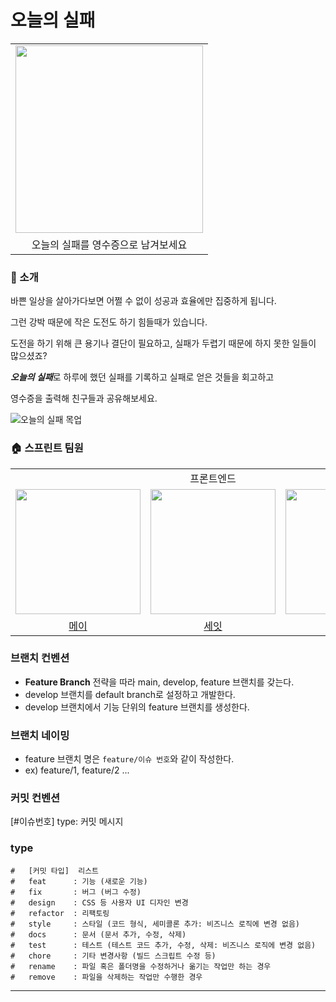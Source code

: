 # 오늘의 실패

<table align="center">
  <tr>
    <td align="center">
      <a href="https://todaysfail.com">
        <img src="https://user-images.githubusercontent.com/64088250/221521867-989b2295-9104-4a9d-9343-0d6f1196ab07.png" width="300px"/>
      </a>
    </td>
  </tr>
  <tr>
    <td align="center">
      오늘의 실패를 영수증으로 남겨보세요
    </td>
  </tr>
</table>

### 🧾 소개

바쁜 일상을 살아가다보면 어쩔 수 없이 성공과 효율에만 집중하게 됩니다.</br>

그런 강박 때문에 작은 도전도 하기 힘들때가 있습니다.</br>

도전을 하기 위해 큰 용기나 결단이 필요하고, 실패가 두렵기 때문에 하지 못한 일들이 많으셨죠?</br>

***오늘의 실패***로 하루에 했던 실패를 기록하고 실패로 얻은 것들을 회고하고</br>

영수증을 출력해 친구들과 공유해보세요.

![오늘의 실패 목업](https://user-images.githubusercontent.com/64088250/224700815-5df267de-3966-41f2-b5e3-69ba97b31626.png)

### 🏠 스프린트 팀원


<table>
  <tr>
    <td align="center" colspan="3">프론트엔드</td>
    <td align="center" colspan="1">백엔드</td>
    <td align="center" colspan="1">디자이너</td>
  </tr>
  <tr>
    <td>
      <a href="https://github.com/hayeonii">
        <img src="https://avatars.githubusercontent.com/u/96907832?v=4" width="200px"/>
      </a>
    </td>
    <td>
      <a href="https://github.com/swywssaid">
        <img src="https://user-images.githubusercontent.com/64088250/221424663-955b0164-dbf3-4502-b4df-424fa42c15c2.png" width="200px"/>
      </a>
    </td>
    <td>
      <a href="https://github.com/jee-woo">
        <img src="https://avatars.githubusercontent.com/u/45119238?v=4" width="200px"/>
      </a>
    </td>
    <td>
      <a href="https://github.com/kdomo">
        <img src="https://avatars.githubusercontent.com/u/64088250?v=4" width="200px"/>
      </a>
    </td>
    <td>
      <a href="https://2zooni.tistory.com">
        <img src="https://user-images.githubusercontent.com/64088250/221423571-94ff207f-2520-4173-ba79-637c33675805.png" width="200px"/>
      </a>
    </td>
  </tr>
  <tr>
    <td align="center">
        <a href="https://github.com/hayeonii">메이</a>
    </td>
    <td align="center">
        <a href="https://github.com/swywssaid">세잇</a>
    </td>
    <td align="center">
        <a href="https://github.com/jee-woo">지우</a>
    </td>
    <td align="center">
        <a href="https://github.com/kdomo">도모</a>
    </td>
    <td align="center">
        <a href="https://2zooni.tistory.com">주니</a>
    </td>
  </tr>
</table>

### 브랜치 컨벤션

- **Feature Branch** 전략을 따라 main, develop, feature 브랜치를 갖는다.
- develop 브랜치를 default branch로 설정하고 개발한다.
- develop 브랜치에서 기능 단위의 feature 브랜치를 생성한다.

### 브랜치 네이밍

- feature 브랜치 명은 `feature/이슈 번호`와 같이 작성한다.
- ex) feature/1, feature/2 ...

### 커밋 컨벤션

[#이슈번호] type: 커밋 메시지

### type

```
#   [커밋 타입]  리스트
#   feat      : 기능 (새로운 기능)
#   fix       : 버그 (버그 수정)
#   design    : CSS 등 사용자 UI 디자인 변경
#   refactor  : 리팩토링
#   style     : 스타일 (코드 형식, 세미콜론 추가: 비즈니스 로직에 변경 없음)
#   docs      : 문서 (문서 추가, 수정, 삭제)
#   test      : 테스트 (테스트 코드 추가, 수정, 삭제: 비즈니스 로직에 변경 없음)
#   chore     : 기타 변경사항 (빌드 스크립트 수정 등)
#   rename    : 파일 혹은 폴더명을 수정하거나 옮기는 작업만 하는 경우
#   remove    : 파일을 삭제하는 작업만 수행한 경우
```

***
